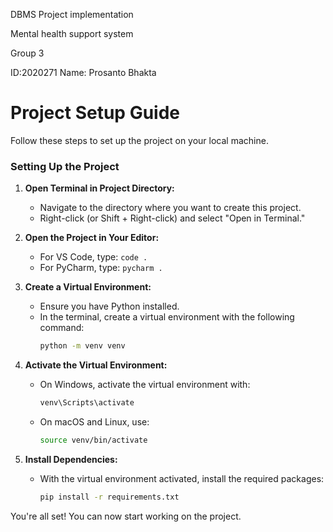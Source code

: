 DBMS Project implementation

Mental health support system

Group 3

ID:2020271 Name: Prosanto Bhakta

# Project Setup Guide

Follow these steps to set up the project on your local machine.

### Setting Up the Project

1. **Open Terminal in Project Directory:**
   - Navigate to the directory where you want to create this project.
   - Right-click (or Shift + Right-click) and select "Open in Terminal."

2. **Open the Project in Your Editor:**
   - For VS Code, type: `code .`
   - For PyCharm, type: `pycharm .`

3. **Create a Virtual Environment:**
   - Ensure you have Python installed.
   - In the terminal, create a virtual environment with the following command:
     ```bash
     python -m venv venv
     ```

4. **Activate the Virtual Environment:**
   - On Windows, activate the virtual environment with:
     ```bash
     venv\Scripts\activate
     ```
   - On macOS and Linux, use:
     ```bash
     source venv/bin/activate
     ```

5. **Install Dependencies:**
   - With the virtual environment activated, install the required packages:
     ```bash
     pip install -r requirements.txt
     ```

You're all set! You can now start working on the project.

